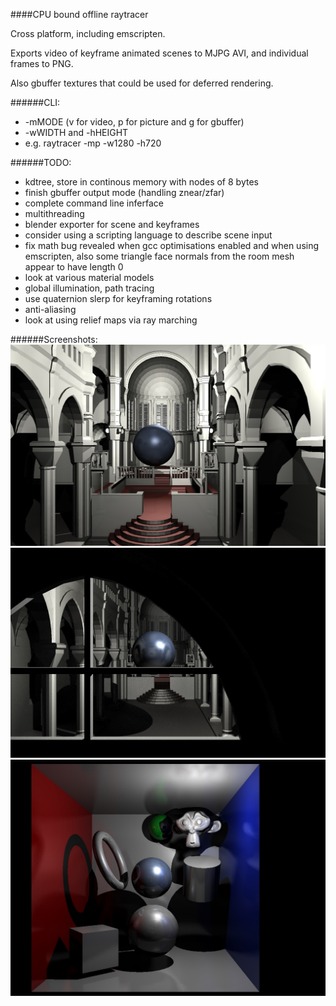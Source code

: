 ####CPU bound offline raytracer

Cross platform, including emscripten.

Exports video of keyframe animated scenes to MJPG AVI, and individual frames to PNG.

Also gbuffer textures that could be used for deferred rendering. 

######CLI:
* -mMODE (v for video, p for picture and g for gbuffer)
* -wWIDTH and -hHEIGHT
* e.g. raytracer -mp -w1280 -h720

######TODO:
* kdtree, store in continous memory with nodes of 8 bytes
* finish gbuffer output mode (handling znear/zfar)
* complete command line inferface
* multithreading
* blender exporter for scene and keyframes
* consider using a scripting language to describe scene input
* fix math bug revealed when gcc optimisations enabled and when using emscripten, also some triangle face normals from the room mesh appear to have length 0
* look at various material models
* global illumination, path tracing
* use quaternion slerp for keyframing rotations
* anti-aliasing
* look at using relief maps via ray marching

######Screenshots:
![](output0469.jpg)
![](output0403.jpg)
![](output0309.jpg)
